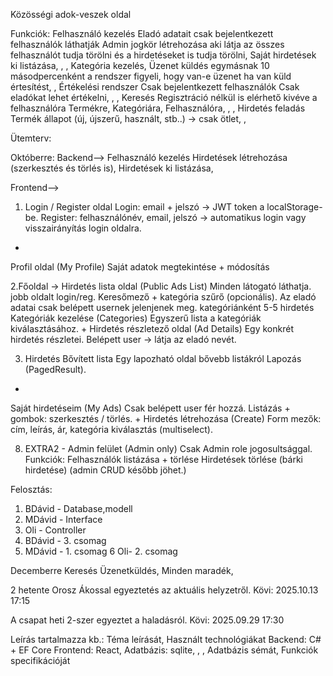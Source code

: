 Közösségi adok-veszek oldal

Funkciók:
Felhasználó kezelés
Eladó adatait csak bejelentkezett felhasználók láthatják
Admin jogkör létrehozása aki látja az összes felhasználót tudja törölni és a hirdetéseket is tudja törölni,
Saját hirdetések ki listázása,
,
,
Kategória kezelés,
Üzenet küldés egymásnak
10 másodpercenként a rendszer figyeli, hogy van-e üzenet ha van küld értesítést,
,
Értékelési rendszer
Csak bejelentkezett felhasználók
Csak eladókat lehet értékelni,
,
,
Keresés
Regisztráció nélkül is elérhető kivéve a felhasználóra
Termékre,
Kategóriára,
Felhasználóra,
,
,
Hirdetés feladás
Termék állapot (új, újszerű, használt, stb..) -> csak ötlet,
,

Ütemterv:

Októberre:
Backend-->
Felhasználó kezelés
Hirdetések létrehozása (szerkesztés és törlés is),
Hirdetések ki listázása,

Frontend-->

1. Login / Register oldal
Login: email + jelszó → JWT token a localStorage-be.
Register: felhasználónév, email, jelszó → automatikus login vagy visszairányítás login oldalra.
+
Profil oldal (My Profile)
Saját adatok megtekintése + módosítás

2.Főoldal -> Hirdetés lista oldal (Public Ads List)
Minden látogató láthatja.
jobb oldalt login/reg.
Keresőmező + kategória szűrő (opcionális).
Az eladó adatai csak belépett usernek jelenjenek meg.
kategóriánként 5-5 hirdetés
Kategóriák kezelése (Categories)
Egyszerű lista a kategóriák kiválasztásához.
+
Hirdetés részletező oldal (Ad Details)
Egy konkrét hirdetés részletei.
Belépett user → látja az eladó nevét.


3. Hirdetés Bővített lista
Egy lapozható oldal bővebb listákról
Lapozás (PagedResult).
+
Saját hirdetéseim (My Ads)
Csak belépett user fér hozzá.
Listázás + gombok: szerkesztés / törlés.
+
Hirdetés létrehozása (Create)
Form mezők: cím, leírás, ár, kategória kiválasztás (multiselect).

8. EXTRA2 - Admin felület (Admin only)
Csak Admin role jogosultsággal.
Funkciók:
Felhasználók listázása + törlése
Hirdetések törlése (bárki hirdetése)
(admin CRUD később jöhet.)

Felosztás:

1. BDávid - Database,modell
2. MDávid - Interface 
3. Oli - Controller
4. BDávid - 3. csomag
5. MDávid - 1. csomag
6 Oli- 2. csomag




Decemberre
Keresés
Üzenetküldés,
Minden maradék,


2 hetente Orosz Ákossal egyeztetés az aktuális helyzetről.
Kövi: 2025.10.13 17:15

A csapat heti 2-szer egyeztet a haladásról.
Kövi: 2025.09.29 17:30

Leírás tartalmazza kb.:
Téma leírását,
Használt technológiákat
Backend: C# + EF Core
Frontend: React,
Adatbázis: sqlite,
,
,
Adatbázis sémát,
Funkciók specifikációját



